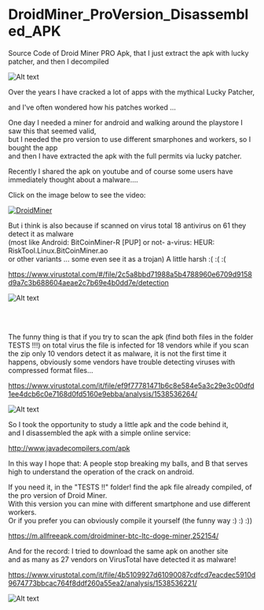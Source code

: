# DroidMiner_ProVersion_Disassembled_APK
Source Code of Droid Miner PRO Apk, that I just extract the apk with lucky patcher, and then I decompiled

![Alt text](https://raw.githubusercontent.com/JonnyBanana/DroidMiner_ProVersion_Disassembled_APK/master/images/com.jordanrulz.droidbtc-w130.png)

Over the years I have cracked a lot of apps with the mythical Lucky Patcher,

and I've often wondered how his patches worked ...

One day I needed a miner for android and walking around the playstore I saw this that seemed valid, </BR>
but I needed the pro version to use different smarphones and workers, so I bought the app </BR>
and then I have extracted the apk with the full permits via lucky patcher.

Recently I shared the apk on youtube and of course some users have immediately thought about a malware....

Click on the image below to see the video:

[![DroidMiner](https://github.com/JonnyBanana/DroidMiner_ProVersion_Disassembled_APK/blob/master/images/video.jpg)](https://www.youtube.com/watch?v=x-78F5PpWZ4&t=12s)


But i think is also because if scanned on virus total 18 antivirus on 61 they detect it as malware </BR>
(most like Android: BitCoinMiner-R [PUP] or not- a-virus: HEUR: RiskTool.Linux.BitCoinMiner.ao </BR>
or other variants ... some even see it as a trojan) A little harsh :( :( :(

https://www.virustotal.com/#/file/2c5a8bbd71988a5b4788960e6709d9158d9a7c3b688604aeae2c7b69e4b0dd7e/detection

![Alt text](https://raw.githubusercontent.com/JonnyBanana/DroidMiner_ProVersion_Disassembled_APK/master/images/apkscan.JPG)

</BR></BR>

The funny thing is that if you try to scan the apk (find both files in the folder TESTS !!!) on total virus the file is infected for 18 vendors while if you scan the zip only 10 vendors detect it as malware, it is not the first time it happens, obviously some vendors have trouble detecting viruses with compressed format files...

https://www.virustotal.com/it/file/ef9f77781471b6c8e584e5a3c29e3c00dfd1ee4dcb6c0e7168d0fd5160e9ebba/analysis/1538536264/

![Alt text](https://github.com/JonnyBanana/DroidMiner_ProVersion_Disassembled_APK/blob/master/images/virustotalscanzip.JPG)

So I took the opportunity to study a little apk and the code behind it, </BR>
and I disassembled the apk with a simple online service:

http://www.javadecompilers.com/apk

In this way I hope that: A people stop breaking my balls, and B that serves high to understand the operation of the crack on android.

If you need it, in the "TESTS !!" folder! find the apk file already compiled, of the pro version of Droid Miner.</BR>
With this version you can mine with different smartphone and use different workers.</BR>
Or if you prefer you can obviously compile it yourself (the funny way :) :) :))

https://m.allfreeapk.com/droidminer-btc-ltc-doge-miner,252154/

And for the record: I tried to download the same apk on another site</BR>
and as many as 27 vendors on VirusTotal have detected it as malware!

https://www.virustotal.com/it/file/4b5109927d61090087cdfcd7eacdec5910d9674773bbcac764f8ddf260a55ea2/analysis/1538536221/

![Alt text](https://raw.githubusercontent.com/JonnyBanana/DroidMiner_ProVersion_Disassembled_APK/master/images/realmalware.JPG)



